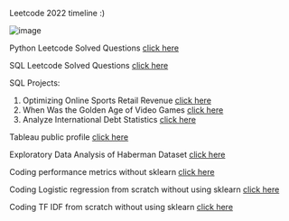 Leetcode 2022 timeline :)

  ![image](https://user-images.githubusercontent.com/39691422/184861667-f263bfc2-8ab1-45e8-bf7f-23dedad6b6dd.png)

  Python Leetcode Solved Questions [click here](https://github.com/dhananjay93/leetcode/tree/main/python)

  SQL Leetcode Solved Questions [click here](https://github.com/dhananjay93/leetcode/tree/main/sql)

SQL Projects:
  1. Optimizing Online Sports Retail Revenue [click here](https://github.com/dhananjay93/SQL-Projects/blob/main/Optimizing%20Online%20Sports%20Retail%20Revenue/notebook.ipynb)
  2. When Was the Golden Age of Video Games [click here](https://github.com/dhananjay93/SQL-Projects/blob/main/When%20Was%20the%20Golden%20Age%20of%20Video%20Games_/notebook.ipynb)
  3. Analyze International Debt Statistics [click here](https://github.com/dhananjay93/SQL-Projects/blob/main/Analyze%20International%20Debt%20Statistics/notebook.ipynb)
  
Tableau public profile [click here](https://public.tableau.com/app/profile/dhananjay.hawal)

Exploratory Data Analysis of Haberman Dataset [click here](https://github.com/dhananjay93/Machine-Learning/blob/main/Haberman_Dataset.ipynb)

Coding performance metrics without sklearn [click here](https://github.com/dhananjay93/dhananjay93.github.io/blob/main/5_Performance_metrics_Instructions.ipynb)

Coding Logistic regression from scratch without using sklearn [click here](https://github.com/dhananjay93/Machine-Learning/blob/main/Logistic_Regression_from_Scratch.ipynb)

Coding TF IDF from scratch without using sklearn [click here](https://github.com/dhananjay93/Machine-Learning/blob/main/TF_IDF_from_Scratch.ipynb)
